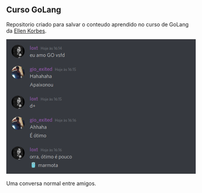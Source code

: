 ## Curso GoLang


Repositorio criado para salvar o conteudo aprendido no curso de GoLang da
[Ellen Korbes](https://www.youtube.com/playlist?list=PLCKpcjBB_VlBsxJ9IseNxFllf-UFEXOdg).

![Discord chat](/image/discord.png)

Uma conversa normal entre amigos.
